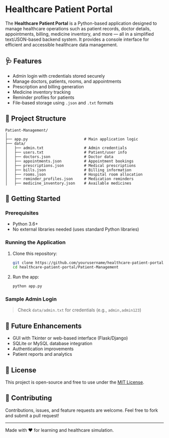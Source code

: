 # Healthcare Patient Portal

The **Healthcare Patient Portal** is a Python-based application designed to manage healthcare operations such as patient records, doctor details, appointments, billing, medicine inventory, and more — all in a simplified text/JSON-based backend system. It provides a console interface for efficient and accessible healthcare data management.

## 🩺 Features

- Admin login with credentials stored securely
- Manage doctors, patients, rooms, and appointments
- Prescription and billing generation
- Medicine inventory tracking
- Reminder profiles for patients
- File-based storage using `.json` and `.txt` formats

## 📁 Project Structure

```
Patient-Management/
│
├── app.py                         # Main application logic
├── data/
│   ├── admin.txt                  # Admin credentials
│   ├── users.txt                  # Patient/user info
│   ├── doctors.json               # Doctor data
│   ├── appointments.json          # Appointment bookings
│   ├── prescriptions.json         # Medical prescriptions
│   ├── bills.json                 # Billing information
│   ├── rooms.json                 # Hospital room allocation
│   ├── reminder_profiles.json     # Medication reminders
│   ├── medicine_inventory.json    # Available medicines
```

## 🚀 Getting Started

### Prerequisites

- Python 3.6+
- No external libraries needed (uses standard Python libraries)

### Running the Application

1. Clone this repository:
   ```bash
   git clone https://github.com/yourusername/healthcare-patient-portal.git
   cd healthcare-patient-portal/Patient-Management
   ```

2. Run the app:
   ```bash
   python app.py
   ```

### Sample Admin Login

> Check `data/admin.txt` for credentials (e.g., `admin,admin123`)

## 📌 Future Enhancements

- GUI with Tkinter or web-based interface (Flask/Django)
- SQLite or MySQL database integration
- Authentication improvements
- Patient reports and analytics

## 📄 License

This project is open-source and free to use under the [MIT License](LICENSE).

## 🤝 Contributing

Contributions, issues, and feature requests are welcome. Feel free to fork and submit a pull request!

---

Made with ❤️ for learning and healthcare simulation.
